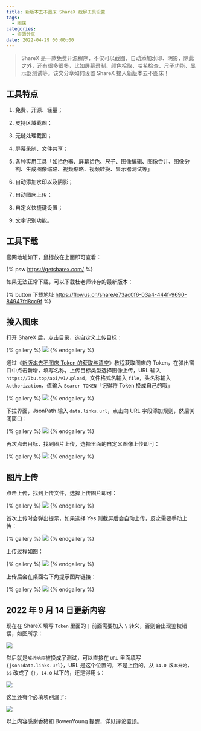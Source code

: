 ```yaml
---
title: 新版本去不图床 ShareX 截屏工具设置
tags:
  - 图床
categories:
  - 资源分享
date: 2022-04-29 00:00:00
---
```


> ShareX 是一款免费开源程序，不仅可以截图，自动添加水印、阴影，除此之外，还有很多很多，比如屏幕录制、颜色拾取、哈希检查、尺子功能、显示器测试等。该文分享如何设置 ShareX 接入新版本去不图床！

<!-- more -->

## 工具特点

1. 免费、开源、轻量；

2. 支持区域截图；

3. 无缝处理截图；

4. 屏幕录制、文件共享；

5. 各种实用工具「如拾色器、屏幕拾色、尺子、图像编辑、图像合并、图像分割、生成图像缩略、视频缩略、视频转换、显示器测试等」

6. 自动添加水印以及阴影；

7. 自动图床上传；

8. 自定义快捷键设置；

9. 文字识别功能。

## 工具下载

官网地址如下，鼠标放在上面即可查看：

{% psw https://getsharex.com/ %}

如果无法正常下载，可以下载杜老师转存的最新版本：

{% button 下载地址 https://flowus.cn/share/e73ac0f6-03a4-444f-9690-84947fd8cc9f %}

## 接入图床

打开 ShareX 后，点击目录，选自定义上传目标：

{% gallery %}
![](https://cdn.dusays.com/2022/04/458-1.jpg)
{% endgallery %}

通过《[新版本去不图床 Token 的获取与清空](https://dusays.com/454/)》教程获取图床的 Token，在弹出窗口中点击新增，填写名称，上传目标类型选择图像上传，URL 输入 `https://7bu.top/api/v1/upload`，文件格式名输入 `file`，头名称输入 `Authorization`，值输入 `Bearer TOKEN`「记得将 Token 换成自己的哦」

{% gallery %}
![](https://cdn.dusays.com/2022/04/458-2.jpg)
{% endgallery %}

下拉界面，JsonPath 输入 `data.links.url`，点击向 URL 字段添加规则，然后关闭窗口：

{% gallery %}
![](https://cdn.dusays.com/2022/04/458-3.jpg)
{% endgallery %}

再次点击目标，找到图片上传，选择里面的自定义图像上传即可：

{% gallery %}
![](https://cdn.dusays.com/2022/04/458-4.jpg)
{% endgallery %}

## 图片上传

点击上传，找到上传文件，选择上传图片即可：

{% gallery %}
![](https://cdn.dusays.com/2022/04/458-5.jpg)
{% endgallery %}

首次上传时会弹出提示，如果选择 Yes 则截屏后会自动上传，反之需要手动上传：

{% gallery %}
![](https://cdn.dusays.com/2022/04/458-6.jpg)
{% endgallery %}

上传过程如图：

{% gallery %}
![](https://cdn.dusays.com/2022/04/458-7.jpg)
{% endgallery %}

上传后会在桌面右下角提示图片链接：

{% gallery %}
![](https://cdn.dusays.com/2022/04/458-8.jpg)
{% endgallery %}

## 2022 年 9 月 14 日更新内容

现在在 ShareX 填写 `Token` 里面的 `|` 前面需要加入 `\` 转义，否则会出现鉴权错误，如图所示：

![](https://bu.dusays.com/2022/09/14/63219fbb54144.png)

然后就是`解析响应`被换成了测试，可以直接在 `URL` 里面填写 `{json:data.links.url}`，URL 是这个位置的，不是上面的。从 `14.0 版本开始`，`$$` 改成了 `{}`，`14.0` 以下的，还是得用 `$`：

![](https://bu.dusays.com/2022/09/14/6321e22d8a13a.png)

这里还有个必填项别漏了:

![](https://bu.dusays.com/2022/09/14/6321a59ba705c.png)

以上内容感谢香猪和 BowenYoung 提醒，详见评论置顶。